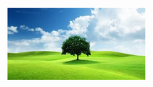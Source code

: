 
![download.jpg](https://raw.githubusercontent.com/Sahiti004/anewproject/main/images/1722505673373_download.jpg)